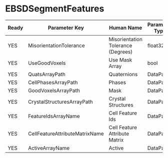 # EBSDSegmentFeatures #

| Ready | Parameter Key | Human Name | Parameter Type | Parameter Class |
|-------|---------------|------------|-----------------|----------------|
| YES | MisorientationTolerance | Misorientation Tolerance (Degrees) | float32 | Float32Parameter |
| YES | UseGoodVoxels | Use Mask Array | bool | BoolParameter |
| YES | QuatsArrayPath | Quaternions | DataPath | ArraySelectionParameter |
| YES | CellPhasesArrayPath | Phases | DataPath | ArraySelectionParameter |
| YES | GoodVoxelsArrayPath | Mask | DataPath | ArraySelectionParameter |
| YES | CrystalStructuresArrayPath | Crystal Structures | DataPath | ArraySelectionParameter |
| YES | FeatureIdsArrayName | Cell Feature Ids | DataPath | ArrayCreationParameter |
| YES | CellFeatureAttributeMatrixName | Cell Feature Attribute Matrix | DataPath | ArrayCreationParameter |
| YES | ActiveArrayName | Active | DataPath | ArrayCreationParameter |
